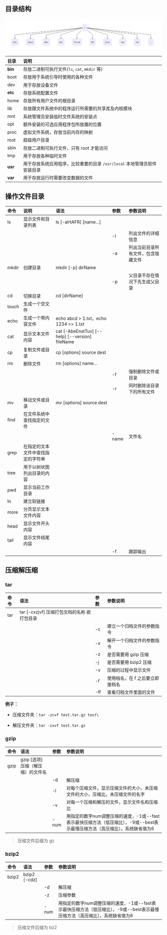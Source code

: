 ## 目录结构

![](../img/02-00000003.png)

| 目录      | 说明                                          |
|:--------|:--------------------------------------------|
| **bin** | 存放二进制可执行文件(`ls`, `cat`, `mkdir` 等)          |
| boot    | 存放用于系统引导时使用的各种文件                            |
| dev     | 用于存放设备文件                                    |
| **etc** | 存放系统配置文件                                    |
| home    | 存放所有用户文件的根目录                                |
| lib     | 存放跟文件系统中的程序运行所需要的共享库及内核模块                   |
| mnt     | 系统管理员安装临时文件系统的安装点                           |
| opt     | 额外安装的可选应用程序包所放置的位置                          |
| proc    | 虚拟文件系统，存放当前内存的映射                            |
| root    | 超级用户目录                                      |
| sbin    | 存放二进制可执行文件，只有 root 才能访问                     |
| tmp     | 用于存放各种临时文件                                  |
| **usr** | 用于存放系统应用程序，比较重要的目录 `/usr/local` 本地管理员软件安装目录 |
| **var** | 用于存放运行时需要改变数据的文件                            |

## 操作文件目录

| 命令    | 说明                | 语法                                              | 参数    | 参数说明              |
|:------|:------------------|:------------------------------------------------|:------|:------------------|
| ls    | 显示文件和目录列表         | ls [-alrtAFR] [name...]                         |       |                   |
|       |                   |                                                 | -l    | 列出文件的详细信息         |
|       |                   |                                                 | -a    | 列出当前目录所有文件，包含隐藏文件 |
| mkdir | 创建目录              | mkdir [-p] dirName                              |       |                   |
|       |                   |                                                 | -p    | 父目录不存在情况下先生成父目录   |
| cd    | 切换目录              | cd [dirName]                                    |       |                   |
| touch | 生成一个空文件           |                                                 |       |                   |
| echo  | 生成一个带内容文件         | echo abcd > 1.txt，echo 1234 >> 1.txt            |       |                   |
| cat   | 显示文本文件内容          | cat [-AbeEnstTuv] [--help] [--version] fileName |       |                   |
| cp    | 复制文件或目录           | cp [options] source dest                        |       |                   |
| rm    | 删除文件              | rm [options] name...                            |       |                   |
|       |                   |                                                 | -f    | 强制删除文件或目录         |
|       |                   |                                                 | -r    | 同时删除该目录下的所有文件     |
| mv    | 移动文件或目录           | mv [options] source dest                        |       |                   |
| find  | 在文件系统中查找指定的文件     |                                                 |       |                   |
|       |                   |                                                 | -name | 文件名               |
| grep  | 在指定的文本文件中查找指定的字符串 |                                                 |       |                   |
| tree  | 用于以树状图列出目录的内容     |                                                 |       |                   |
| pwd   | 显示当前工作目录          |                                                 |       |                   |
| ln    | 建立软链接             |                                                 |       |                   |
| more  | 分页显示文本文件内容        |                                                 |       |                   |
| head  | 显示文件开头内容          |                                                 |       |                   |
| tail  | 显示文件结尾内容          |                                                 |       |                   |
|       |                   |                                                 | -f    | 跟踪输出              |

## 压缩解压缩

### tar

| 命令  | 语法                            | 参数  | 参数说明              |
|:----|:------------------------------|:----|:------------------|
| tar | tar [-cxzjvf] 压缩打包文档的名称 欲打包目录 |     |                   |
|     |                               | -c  | 建立一个归档文件的参数指令     |
|     |                               | -x  | 解开一个归档文件的参数指令     |
|     |                               | -z  | 是否需要用 gzip 压缩     |
|     |                               | -j  | 是否需要用 bzip2 压缩    |
|     |                               | -v  | 压缩的过程中显示文件        |
|     |                               | -f  | 使用档名，在 f 之后要立即接档名 |
|     |                               | -tf | 查看归档文件里面的文件       |

**例子：**

- 压缩文件夹：`tar -zcvf test.tar.gz test\`

- 解压文件夹：`tar -zxvf test.tar.gz`

### gzip

| 命令   | 语法                    | 参数   | 参数说明                                                                     |
|:-----|:----------------------|:-----|:-------------------------------------------------------------------------|
| gzip | gzip [选项] 压缩（解压缩）的文件名 |      |                                                                          |
|      |                       | -d   | 解压缩                                                                      |
|      |                       | -l   | 对每个压缩文件，显示压缩文件的大小，未压缩文件的大小，压缩比，未压缩文件的名字                                  |
|      |                       | -v   | 对每一个压缩和解压的文件，显示文件名和压缩比                                                   |
|      |                       | -num | 用指定的数字num调整压缩的速度，-1或--fast表示最快压缩方法（低压缩比），-9或--best表示最慢压缩方法（高压缩比）。系统缺省值为6 |

> 压缩文件后缀为 gz

### bzip2

| 命令    | 语法           | 参数   | 参数说明                                                                     |
|:------|:-------------|:-----|:-------------------------------------------------------------------------|
| bzip2 | bzip2 [-cdz] |      |                                                                          |
|       |              | -d   | 解压缩                                                                      |
|       |              | -z   | 压缩参数                                                                     |
|       |              | -num | 用指定的数字num调整压缩的速度，-1或--fast表示最快压缩方法（低压缩比），-9或--best表示最慢压缩方法（高压缩比）。系统缺省值为6 |

> 压缩文件后缀为 bz2